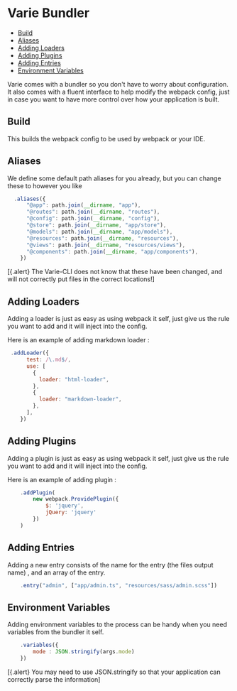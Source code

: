 # Varie Bundler

- [Build](#build)
- [Aliases](#aliaes)
- [Adding Loaders](#adding-loaders)
- [Adding Plugins](#adding-plugins)
- [Adding Entries](#adding-entries)
- [Environment Variables](#environment-variables)

Varie comes with a bundler so you don't have to worry about configuration.
It also comes with a fluent interface to help modify the webpack config,
just in case you want to have more control over how your application is built.

## Build

This builds the webpack config to be used by webpack or your IDE.

## Aliases

We define some default path aliases for you already, but you can change these
to however you like

```js
  .aliases({
      "@app": path.join(__dirname, "app"),
      "@routes": path.join(__dirname, "routes"),
      "@config": path.join(__dirname, "config"),
      "@store": path.join(__dirname, "app/store"),
      "@models": path.join(__dirname, "app/models"),
      "@resources": path.join(__dirname, "resources"),
      "@views": path.join(__dirname, "resources/views"),
      "@components": path.join(__dirname, "app/components"),
    })
```

[{.alert} The Varie-CLI does not know that these have been changed, and will not correctly put files in the correct locations!]

## Adding Loaders

Adding a loader is just as easy as using webpack it self, just give us
the rule you want to add and it will inject into the config.

Here is an example of adding markdown loader :

```js
 .addLoader({
      test: /\.md$/,
      use: [
        {
          loader: "html-loader",
        },
        {
          loader: "markdown-loader",
        },
      ],
    })
```

## Adding Plugins

Adding a plugin is just as easy as using webpack it self, just give us
the rule you want to add and it will inject into the config.

Here is an example of adding plugin :

```js
    .addPlugin(
        new webpack.ProvidePlugin({
            $: 'jquery',
            jQuery: 'jquery'
        })
    )
```

## Adding Entries

Adding a new entry consists of the name for the entry (the files output name) ,
and an array of the entry.

```js
    .entry("admin", ["app/admin.ts", "resources/sass/admin.scss"])
```

## Environment Variables

Adding environment variables to the process can be handy when you
need variables from the bundler it self.

```js
    .variables({
        mode : JSON.stringify(args.mode)
    })
```

[{.alert} You may need to use JSON.stringify so that your application can correctly parse the information]

